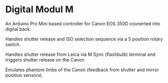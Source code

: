 Digital Modul M
===============

An Arduino Pro Mini based controller for Canon EOS 350D covnerted into digital back.

Handles shutter release and ISO selection sequence via a 5 position rotary switch.

Handles shutter release from Leica via M Sync (flashbulb) terminal and triggers shutter release on the Canon.

Emulates phantom limbs of the Canon (feedback from shutter and mirror position sensors).
